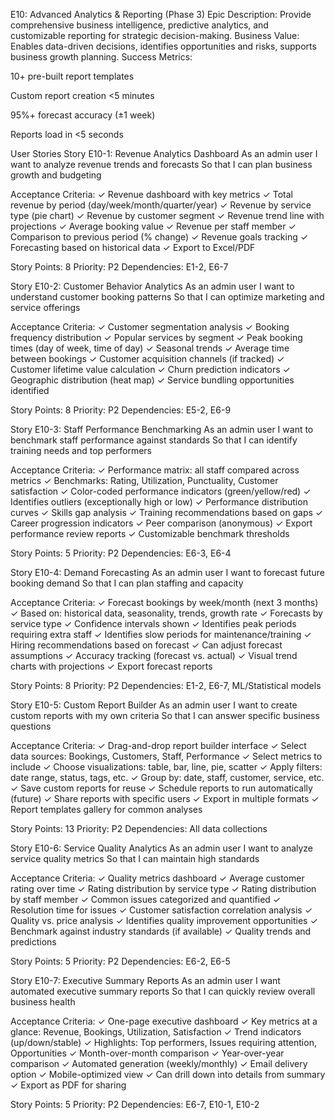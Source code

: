 E10: Advanced Analytics & Reporting (Phase 3)
Epic Description: Provide comprehensive business intelligence, predictive analytics, and customizable reporting for strategic decision-making.
Business Value: Enables data-driven decisions, identifies opportunities and risks, supports business growth planning.
Success Metrics:

10+ pre-built report templates

Custom report creation <5 minutes

95%+ forecast accuracy (±1 week)

Reports load in <5 seconds

User Stories
Story E10-1: Revenue Analytics Dashboard
As an admin user
I want to analyze revenue trends and forecasts
So that I can plan business growth and budgeting

Acceptance Criteria:
✓ Revenue dashboard with key metrics
✓ Total revenue by period (day/week/month/quarter/year)
✓ Revenue by service type (pie chart)
✓ Revenue by customer segment
✓ Revenue trend line with projections
✓ Average booking value
✓ Revenue per staff member
✓ Comparison to previous period (% change)
✓ Revenue goals tracking
✓ Forecasting based on historical data
✓ Export to Excel/PDF

Story Points: 8
Priority: P2
Dependencies: E1-2, E6-7

Story E10-2: Customer Behavior Analytics
As an admin user
I want to understand customer booking patterns
So that I can optimize marketing and service offerings

Acceptance Criteria:
✓ Customer segmentation analysis
✓ Booking frequency distribution
✓ Popular services by segment
✓ Peak booking times (day of week, time of day)
✓ Seasonal trends
✓ Average time between bookings
✓ Customer acquisition channels (if tracked)
✓ Customer lifetime value calculation
✓ Churn prediction indicators
✓ Geographic distribution (heat map)
✓ Service bundling opportunities identified

Story Points: 8
Priority: P2
Dependencies: E5-2, E6-9

Story E10-3: Staff Performance Benchmarking
As an admin user
I want to benchmark staff performance against standards
So that I can identify training needs and top performers

Acceptance Criteria:
✓ Performance matrix: all staff compared across metrics
✓ Benchmarks: Rating, Utilization, Punctuality, Customer satisfaction
✓ Color-coded performance indicators (green/yellow/red)
✓ Identifies outliers (exceptionally high or low)
✓ Performance distribution curves
✓ Skills gap analysis
✓ Training recommendations based on gaps
✓ Career progression indicators
✓ Peer comparison (anonymous)
✓ Export performance review reports
✓ Customizable benchmark thresholds

Story Points: 5
Priority: P2
Dependencies: E6-3, E6-4

Story E10-4: Demand Forecasting
As an admin user
I want to forecast future booking demand
So that I can plan staffing and capacity

Acceptance Criteria:
✓ Forecast bookings by week/month (next 3 months)
✓ Based on: historical data, seasonality, trends, growth rate
✓ Forecasts by service type
✓ Confidence intervals shown
✓ Identifies peak periods requiring extra staff
✓ Identifies slow periods for maintenance/training
✓ Hiring recommendations based on forecast
✓ Can adjust forecast assumptions
✓ Accuracy tracking (forecast vs. actual)
✓ Visual trend charts with projections
✓ Export forecast reports

Story Points: 8
Priority: P2
Dependencies: E1-2, E6-7, ML/Statistical models

Story E10-5: Custom Report Builder
As an admin user
I want to create custom reports with my own criteria
So that I can answer specific business questions

Acceptance Criteria:
✓ Drag-and-drop report builder interface
✓ Select data sources: Bookings, Customers, Staff, Performance
✓ Select metrics to include
✓ Choose visualizations: table, bar, line, pie, scatter
✓ Apply filters: date range, status, tags, etc.
✓ Group by: date, staff, customer, service, etc.
✓ Save custom reports for reuse
✓ Schedule reports to run automatically (future)
✓ Share reports with specific users
✓ Export in multiple formats
✓ Report templates gallery for common analyses

Story Points: 13
Priority: P2
Dependencies: All data collections

Story E10-6: Service Quality Analytics
As an admin user
I want to analyze service quality metrics
So that I can maintain high standards

Acceptance Criteria:
✓ Quality metrics dashboard
✓ Average customer rating over time
✓ Rating distribution by service type
✓ Rating distribution by staff member
✓ Common issues categorized and quantified
✓ Resolution time for issues
✓ Customer satisfaction correlation analysis
✓ Quality vs. price analysis
✓ Identifies quality improvement opportunities
✓ Benchmark against industry standards (if available)
✓ Quality trends and predictions

Story Points: 5
Priority: P2
Dependencies: E6-2, E6-5

Story E10-7: Executive Summary Reports
As an admin user
I want automated executive summary reports
So that I can quickly review overall business health

Acceptance Criteria:
✓ One-page executive dashboard
✓ Key metrics at a glance: Revenue, Bookings, Utilization, Satisfaction
✓ Trend indicators (up/down/stable)
✓ Highlights: Top performers, Issues requiring attention, Opportunities
✓ Month-over-month comparison
✓ Year-over-year comparison
✓ Automated generation (weekly/monthly)
✓ Email delivery option
✓ Mobile-optimized view
✓ Can drill down into details from summary
✓ Export as PDF for sharing

Story Points: 5
Priority: P2
Dependencies: E6-7, E10-1, E10-2